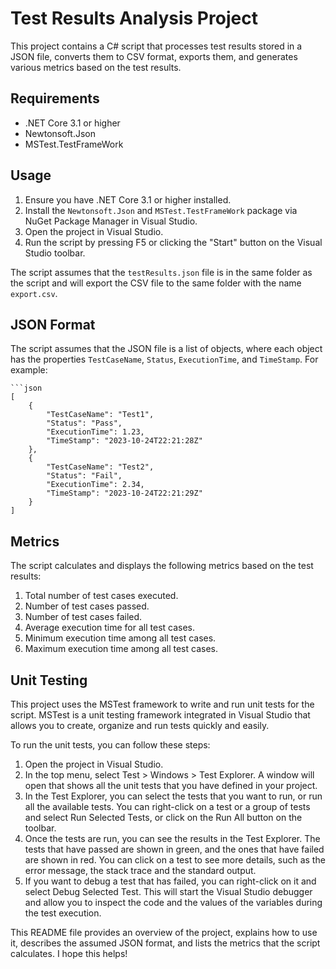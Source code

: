 # Test Results Analysis Project

This project contains a C# script that processes test results stored in a JSON file, converts them to CSV format, exports them, and generates various metrics based on the test results.

## Requirements

- .NET Core 3.1 or higher
- Newtonsoft.Json
- MSTest.TestFrameWork

## Usage

1. Ensure you have .NET Core 3.1 or higher installed.
2. Install the `Newtonsoft.Json`  and `MSTest.TestFrameWork` package via NuGet Package Manager in Visual Studio.
3. Open the project in Visual Studio.
4. Run the script by pressing F5 or clicking the "Start" button on the Visual Studio toolbar.

The script assumes that the `testResults.json` file is in the same folder as the script and will export the CSV file to the same folder with the name `export.csv`.

## JSON Format

The script assumes that the JSON file is a list of objects, where each object has the properties `TestCaseName`, `Status`, `ExecutionTime`, and `TimeStamp`. For example:

    ```json
    [
        {
            "TestCaseName": "Test1",
            "Status": "Pass",
            "ExecutionTime": 1.23,
            "TimeStamp": "2023-10-24T22:21:28Z"
        },
        {
            "TestCaseName": "Test2",
            "Status": "Fail",
            "ExecutionTime": 2.34,
            "TimeStamp": "2023-10-24T22:21:29Z"
        }
    ]

## Metrics

The script calculates and displays the following metrics based on the test results:

1. Total number of test cases executed.
2. Number of test cases passed.
3. Number of test cases failed.
4. Average execution time for all test cases.
5. Minimum execution time among all test cases.
6. Maximum execution time among all test cases.

## Unit Testing

This project uses the MSTest framework to write and run unit tests for the script. MSTest is a unit testing framework integrated in Visual Studio that allows you to create, organize and run tests quickly and easily.

To run the unit tests, you can follow these steps:

1. Open the project in Visual Studio.
2. In the top menu, select Test > Windows > Test Explorer. A window will open that shows all the unit tests that you have defined in your project.
3. In the Test Explorer, you can select the tests that you want to run, or run all the available tests. You can right-click on a test or a group of tests and select Run Selected Tests, or click on the Run All button on the toolbar.
4. Once the tests are run, you can see the results in the Test Explorer. The tests that have passed are shown in green, and the ones that have failed are shown in red. You can click on a test to see more details, such as the error message, the stack trace and the standard output.
5. If you want to debug a test that has failed, you can right-click on it and select Debug Selected Test. This will start the Visual Studio debugger and allow you to inspect the code and the values of the variables during the test execution.

This README file provides an overview of the project, explains how to use it, 
describes the assumed JSON format, and lists the metrics that the script calculates. 
I hope this helps!
